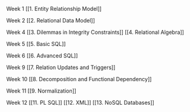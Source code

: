 Week 1
[[1. Entity Relationship Model]]

Week 2
[[2. Relational Data Model]]

Week 4
[[3. Dilemmas in Integrity Constraints]]
[[4. Relational Algebra]]

Week 5
[[5. Basic SQL]]

Week 6
[[6. Advanced SQL]]

Week 9
[[7. Relation Updates and Triggers]]

Week 10
[[8. Decomposition and Functional Dependency]]

Week 11
[[9. Normalization]]

Week 12
[[11. PL SQL]]
[[12. XML]]
[[13. NoSQL Databases]]


